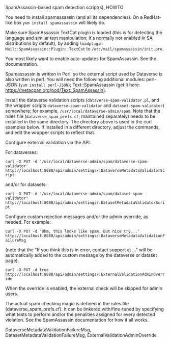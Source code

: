 SpamAssassin-based spam detection script(s), HOWTO

You need to install spamassassin (and all its dependencies).
On a RedHat-like box `yum install spamassassin` will likely  do. 

Make sure SpamAssassin TextCat plugin is loaded (this is for detecting the language and similar text manipulation; it's normally not enabled in SA distributions by default), by adding `loadplugin Mail::SpamAssassin::Plugin::TextCat` to `/etc/mail/spamassassin/init.pre`.

You most likely want to enable auto-updates for SpamAssassin. See the documentation. 

Spamassassin is written in Perl, so the external script used by Dataverse is also written in perl.
You will need the following additional modules:
perl-JSON (`yum install perl-JSON`);
Text::SpamAssassin (get it here: https://metacpan.org/pod/Text::SpamAssassin).

Install the dataverse validation scripts (`dataverse-spam-validator.pl`, and the wrapper scripts `dataverse-spam-validator` and `dataset-spam-validator`) somewhere; for example,
`/usr/local/dataverse-admin/spam`. Note that the rules file (`dataverse_spam_prefs.cf`; maintained separately) needs to be installed in the same directory.
The directory above is used in the curl examples below. If installed in a different directory, adjust the commands, and edit the wrapper scripts to reflect that.

Configure external validation via the API:

For dataverses:

`curl -X PUT -d '/usr/local/dataverse-admin/spam/dataverse-spam-validator' http://localhost:8080/api/admin/settings/:DataverseMetadataValidatorScript`

and/or for datasets:

`curl -X PUT -d '/usr/local/dataverse-admin/spam/dataset-spam-validator' http://localhost:8080/api/admin/settings/:DatasetMetadataValidatorScript`

Configure custom rejection messages and/or the admin override, as needed. For example:

`curl -X PUT -d 'Uhm, this looks like spam. But nice try...' http://localhost:8080/api/admin/settings/:DataverseMetadataValidationFailureMsg`

(note that the "If you think this is in error, contact support at ..." will be automatically added to the custom message by the dataverse or dataset page).


`curl -X PUT -d true http://localhost:8080/api/admin/settings/:ExternalValidationAdminOverride`

When the override is enabled, the external check will be skipped for admin users.

The actual spam checking magic is defined in the rules file (dataverse_spam_prefs.cf). It can be tinkered with/fine-tuned by specifying what tests to perform and/or the penalities assigned for every detected violation. See the SpamAssassin documentation for how it all works. 




DataverseMetadataValidationFailureMsg,
        DatasetMetadataValidationFailureMsg,
        ExternalValidationAdminOverride


